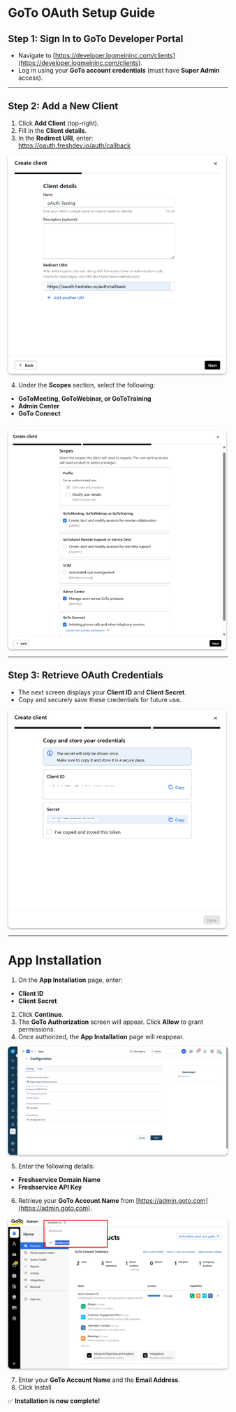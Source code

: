 # GoTo OAuth Setup Guide   

## Step 1: Sign In to GoTo Developer Portal  
- Navigate to [https://developer.logmeininc.com/clients](https://developer.logmeininc.com/clients).  
- Log in using your **GoTo account credentials** (must have **Super Admin** access).  

---

## Step 2: Add a New Client  
1. Click **Add Client** (top-right).  
2. Fill in the **Client details**.  
3. In the **Redirect URI**, enter:  
https://oauth.freshdev.io/auth/callback

<img src="./images/image1.png" alt="GoTo Client Login" width="500" height="500" style="box-shadow: 0 2px 4px rgba(0,0,0,0.3); border-radius: 8px;"  />  <br>

4. Under the **Scopes** section, select the following:  
- **GoToMeeting, GoToWebinar, or GoToTraining**  
- **Admin Center**  
- **GoTo Connect**  

<br><img src="./images/image2.png" alt="GoTo Client Creation"  width="500" height="500" style="box-shadow: 0 2px 4px rgba(0,0,0,0.3); border-radius: 8px;" /><br>  

---

## Step 3: Retrieve OAuth Credentials  
- The next screen displays your **Client ID** and **Client Secret**.  
- Copy and securely save these credentials for future use.  <br>

<img src="./images/image3.png" alt="GoTo Client Details" width="500" height="500" style="box-shadow: 0 2px 4px rgba(0,0,0,0.3); border-radius: 8px;" />  



---

# App Installation  

1. On the **App Installation** page, enter:  
- **Client ID**  
- **Client Secret**  

2. Click **Continue**.  
3. The **GoTo Authorization** screen will appear. Click **Allow** to grant permissions.  
4. Once authorized, the **App Installation** page will reappear.  

<img src="./images/image7.png" alt="OAuth Authorization" width="600" style="box-shadow: 0 2px 4px rgba(0,0,0,0.3); border-radius: 8px;" />  

5. Enter the following details:  
- **Freshservice Domain Name**  
- **Freshservice API Key**  
6. Retrieve your **GoTo Account Name** from [https://admin.goto.com](https://admin.goto.com).  
<img src="./images/image5.png" alt="Freshservice Credentials" width="600" style="box-shadow: 0 2px 4px rgba(0,0,0,0.3); border-radius: 8px;" />  


7. Enter your **GoTo Account Name** and the **Email Address**.  
8. Click Install

✅ **Installation is now complete!**  

